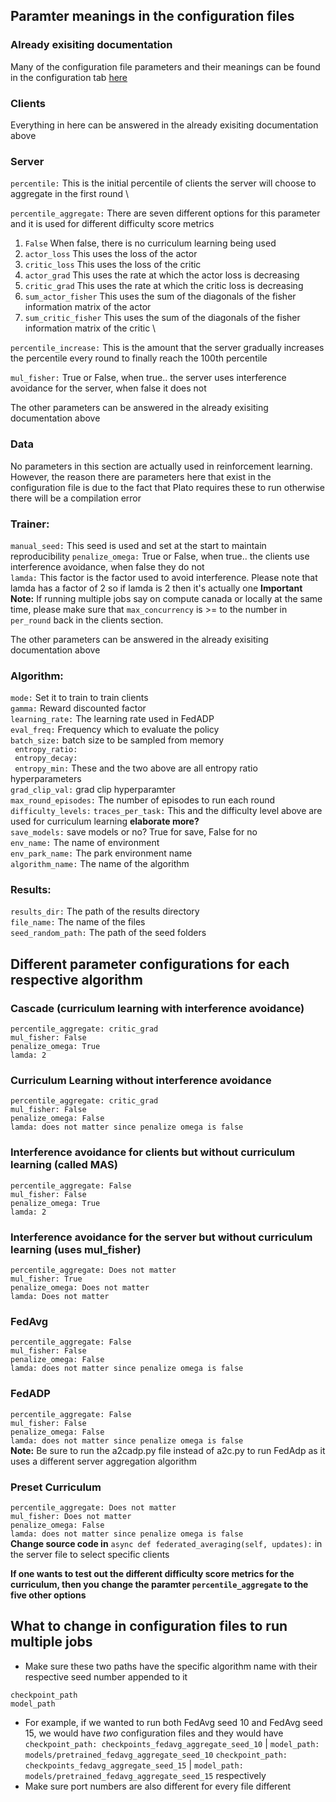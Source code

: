 ## Paramter meanings in the configuration files
### Already exisiting documentation
Many of the configuration file parameters and their meanings can be found in the configuration tab [here](https://platodocs.netlify.app/configuration.html)

### Clients
Everything in here can be answered in the already exisiting documentation above
### Server
```percentile:``` This is the initial percentile of clients the server will choose to aggregate in the first round \

```percentile_aggregate:``` There are seven different options for this parameter and it is used for different difficulty score metrics
1. ```False``` When false, there is no curriculum learning being used
2. ```actor_loss``` This uses the loss of the actor
3. ```critic_loss``` This uses the loss of the critic
4. ```actor_grad``` This uses the rate at which the actor loss is decreasing
5. ```critic_grad``` This uses the rate at which the critic loss is decreasing
6. ```sum_actor_fisher``` This uses the sum of the diagonals of the fisher information matrix of the actor
7. ```sum_critic_fisher``` This uses the sum of the diagonals of the fisher information matrix of the critic \

```percentile_increase:``` This is the amount that the server gradually increases the percentile every round to finally reach the 100th percentile

```mul_fisher:``` True or False, when true.. the server uses interference avoidance for the server, when false it does not

The other parameters can be answered in the already exisiting documentation above 

### Data
No parameters in this section are actually used in reinforcement learning. However, the reason there are parameters here that exist in the configuration file is due to the fact that Plato requires these to run otherwise there will be a compilation error

### Trainer:
```manual_seed:``` This seed is used and set at the start to maintain reproducibility
```penalize_omega:``` True or False, when true.. the clients use interference avoidance, when false they do not \
```lamda:``` This factor is the factor used to avoid interference. Please note that lamda has a factor of 2 so if lamda is 2 then it's actually one
**Important Note:** If running multiple jobs say on compute canada or locally at the same time, please make sure that ```max_concurrency``` is >= to the number in ```per_round``` back in the clients section.

The other parameters can be answered in the already exisiting documentation above 

### Algorithm:
```mode:``` Set it to train to train clients \
```gamma:``` Reward discounted factor \
```learning_rate:``` The learning rate used in FedADP \
```eval_freq:``` Frequency which to evaluate the policy \
```batch_size:``` batch size to be sampled from memory \
``` entropy_ratio:``` \
``` entropy_decay:``` \
``` entropy_min:``` These and the two above are all entropy ratio hyperparameters \
```grad_clip_val:``` grad clip hyperparamter \
```max_round_episodes:``` The number of episodes to run each round
```difficulty_levels:```
```traces_per_task:``` This and the difficulty level above are used for curriculum learning **elaborate more?** \
```save_models:``` save models or no? True for save, False for no \
```env_name:``` The name of environment \
```env_park_name:``` The park environment name \
```algorithm_name:``` The name of the algorithm

### Results:
```results_dir:``` The path of the results directory \
```file_name:``` The name of the files \
```seed_random_path:``` The path of the seed folders



## Different parameter configurations for each respective algorithm

### Cascade (curriculum learning with interference avoidance)
```percentile_aggregate: critic_grad```\
```mul_fisher: False``` \
```penalize_omega: True``` \
```lamda: 2```

### Curriculum Learning without interference avoidance
```percentile_aggregate: critic_grad```\
```mul_fisher: False``` \
```penalize_omega: False``` \
```lamda: does not matter since penalize omega is false```

### Interference avoidance for clients but without curriculum learning (called MAS)
```percentile_aggregate: False```\
```mul_fisher: False``` \
```penalize_omega: True``` \
```lamda: 2```

### Interference avoidance for the server but without curriculum learning (uses mul_fisher)
```percentile_aggregate: Does not matter```\
```mul_fisher: True``` \
```penalize_omega: Does not matter``` \
```lamda: Does not matter```

### FedAvg
```percentile_aggregate: False```\
```mul_fisher: False``` \
```penalize_omega: False``` \
```lamda: does not matter since penalize omega is false```

### FedADP
```percentile_aggregate: False```\
```mul_fisher: False``` \
```penalize_omega: False``` \
```lamda: does not matter since penalize omega is false``` \
**Note:** Be sure to run the a2cadp.py file instead of a2c.py to run FedAdp as it uses a different server aggregation algorithm

### Preset Curriculum
```percentile_aggregate: Does not matter```\
```mul_fisher: Does not matter``` \
```penalize_omega: False``` \
```lamda: does not matter since penalize omega is false``` \
**Change source code in** ```async def federated_averaging(self, updates):``` in the server file to select specific clients

**If one wants to test out the different difficulty score metrics for the curriculum, then you change the paramter ```percentile_aggregate``` to the five other options**



## What to change in configuration files to run multiple jobs

* Make sure these two paths have the specific algorithm name with their respective seed number appended to it

```shell 
checkpoint_path
model_path
```
* For example, if we wanted to run both FedAvg seed 10 and FedAvg seed 15, we would have _two_ configuration files and they would have 
```checkpoint_path: checkpoints_fedavg_aggregate_seed_10``` | ```model_path: models/pretrained_fedavg_aggregate_seed_10```
```checkpoint_path: checkpoints_fedavg_aggregate_seed_15``` | ```model_path: models/pretrained_fedavg_aggregate_seed_15``` respectively
* Make sure port numbers are also different for every file different
